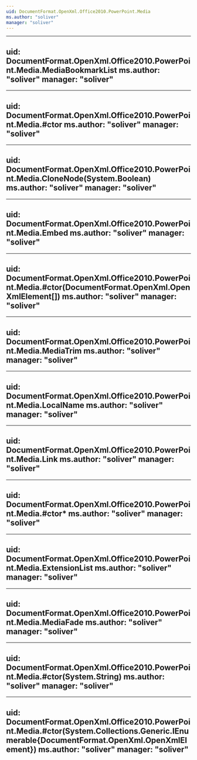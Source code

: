 ```yaml
---
uid: DocumentFormat.OpenXml.Office2010.PowerPoint.Media
ms.author: "soliver"
manager: "soliver"
---
```


---
uid: DocumentFormat.OpenXml.Office2010.PowerPoint.Media.MediaBookmarkList
ms.author: "soliver"
manager: "soliver"
---

---
uid: DocumentFormat.OpenXml.Office2010.PowerPoint.Media.#ctor
ms.author: "soliver"
manager: "soliver"
---

---
uid: DocumentFormat.OpenXml.Office2010.PowerPoint.Media.CloneNode(System.Boolean)
ms.author: "soliver"
manager: "soliver"
---

---
uid: DocumentFormat.OpenXml.Office2010.PowerPoint.Media.Embed
ms.author: "soliver"
manager: "soliver"
---

---
uid: DocumentFormat.OpenXml.Office2010.PowerPoint.Media.#ctor(DocumentFormat.OpenXml.OpenXmlElement[])
ms.author: "soliver"
manager: "soliver"
---

---
uid: DocumentFormat.OpenXml.Office2010.PowerPoint.Media.MediaTrim
ms.author: "soliver"
manager: "soliver"
---

---
uid: DocumentFormat.OpenXml.Office2010.PowerPoint.Media.LocalName
ms.author: "soliver"
manager: "soliver"
---

---
uid: DocumentFormat.OpenXml.Office2010.PowerPoint.Media.Link
ms.author: "soliver"
manager: "soliver"
---

---
uid: DocumentFormat.OpenXml.Office2010.PowerPoint.Media.#ctor*
ms.author: "soliver"
manager: "soliver"
---

---
uid: DocumentFormat.OpenXml.Office2010.PowerPoint.Media.ExtensionList
ms.author: "soliver"
manager: "soliver"
---

---
uid: DocumentFormat.OpenXml.Office2010.PowerPoint.Media.MediaFade
ms.author: "soliver"
manager: "soliver"
---

---
uid: DocumentFormat.OpenXml.Office2010.PowerPoint.Media.#ctor(System.String)
ms.author: "soliver"
manager: "soliver"
---

---
uid: DocumentFormat.OpenXml.Office2010.PowerPoint.Media.#ctor(System.Collections.Generic.IEnumerable{DocumentFormat.OpenXml.OpenXmlElement})
ms.author: "soliver"
manager: "soliver"
---
